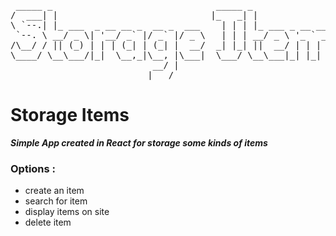 <pre> _____ _                               _____ _
/  ___| |                             |_   _| |
\ `--.| |_ ___  _ __ __ _  __ _  ___    | | | |_ ___ _ __ ___  ___
 `--. \ __/ _ \| '__/ _` |/ _` |/ _ \   | | | __/ _ \ '_ ` _ \/ __|
/\__/ / || (_) | | | (_| | (_| |  __/  _| |_| ||  __/ | | | | \__ \
\____/ \__\___/|_|  \__,_|\__, |\___|  \___/ \__\___|_| |_| |_|___/
                           __/ |
                          |___/</pre>
# Storage Items 
***Simple App created in React for storage some kinds of items***
### Options :
- create an item
- search for item
- display items on site
- delete item
